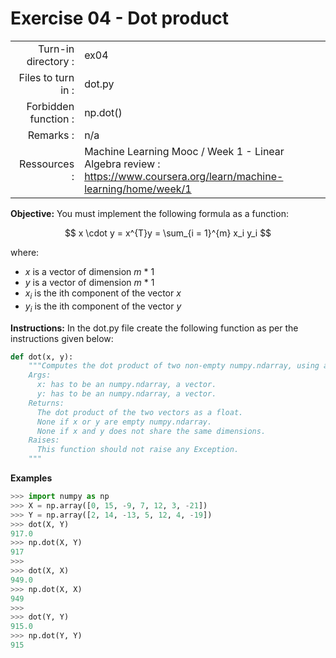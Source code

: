 # Exercise 04 - Dot product

|                         |                    |
| -----------------------:| ------------------ |
|   Turn-in directory :    |  ex04              |
|   Files to turn in :    |  dot.py            |
|   Forbidden function :  |  np.dot()          |
|   Remarks :             |  n/a               |
|   Ressources :          |  Machine Learning Mooc / Week 1 - Linear Algebra review : https://www.coursera.org/learn/machine-learning/home/week/1 | 

**Objective:**
You must implement the following formula as a function:  
  
$$
x \cdot y = x^{T}y = \sum_{i = 1}^{m} x_i y_i
$$

where:  
- $x$ is a vector of dimension $m$ * 1
- $y$ is a vector of dimension $m$ * 1
- $x_i$ is the ith component of the vector $x$
- $y_i$ is the ith component of the vector $y$


**Instructions:**
In the dot.py file create the following function as per the instructions given below:
```python
def dot(x, y):
    """Computes the dot product of two non-empty numpy.ndarray, using a for-loop. The two arrays must have the same dimensions.
    Args:
      x: has to be an numpy.ndarray, a vector.
      y: has to be an numpy.ndarray, a vector.
    Returns:
      The dot product of the two vectors as a float.
      None if x or y are empty numpy.ndarray.
      None if x and y does not share the same dimensions.
    Raises:
      This function should not raise any Exception.
    """
```

**Examples**
```python
>>> import numpy as np
>>> X = np.array([0, 15, -9, 7, 12, 3, -21])
>>> Y = np.array([2, 14, -13, 5, 12, 4, -19])
>>> dot(X, Y)
917.0
>>> np.dot(X, Y)
917
>>>
>>> dot(X, X)
949.0
>>> np.dot(X, X)
949
>>>
>>> dot(Y, Y)
915.0
>>> np.dot(Y, Y)
915
```

